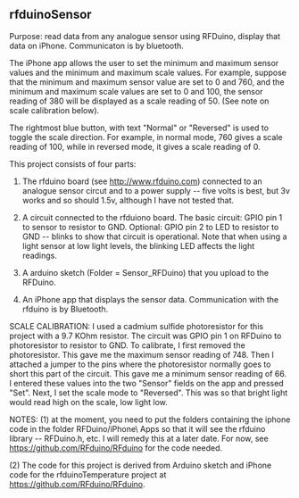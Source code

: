 
rfduinoSensor
-------------

Purpose: read data from any analogue sensor using
RFDuino, display that data on iPhone.  Communicaton
is by bluetooth.  

The iPhone app allows the user to set the minimum 
and maximum sensor values and the minimum and maximum
scale values.  For example, suppose that the minimum and
maximum sensor value are set to 0 and 760, and the 
minimum and maximum scale values are set to 0 and 100,
the sensor reading of 380 will be displayed as a
scale reading of 50.  (See note on scale calibration
below).

The rightmost blue button, with text "Normal"
or "Reversed" is used to toggle the scale direction.
For example, in normal mode, 760 gives a scale
reading of 100, while in reversed mode, it gives
a scale reading of 0. 

This project consists of four parts:

1.  The rfduino board (see http://www.rfduino.com)
connected to an analogue sensor circut and to a power
supply -- five volts is best, but 3v works and so 
should 1.5v, although I have not tested that.

2. A circuit connected to the rfduiono board.
The basic circuit: GPIO pin 1 to sensor to resistor to GND.
Optional: GPIO pin 2 to LED to resistor to GND -- blinks
to show that circuit is operational.  Note that when
using a light sensor at low light levels, the blinking LED
affects the light readings.

3. A arduino sketch (Folder = Sensor_RFDuino) that you upload
to the RFDuino.

4. An iPhone app that displays the sensor data.  Communication
with the rfduino is by Bluetooth.

SCALE CALIBRATION: I used a cadmium sulfide photoresistor for this
project with a 9.7 KOhm resistor.  The circuit was GPIO pin 1 on
RFDuino to photoresistor to resistor to GND.  To calibrate, I first
removed the photoresistor.  This gave me the maximum sensor reading of
748.  Then I attached a jumper to the pins where the photoresistor
normally goes to short this part of the circuit.  This gave me a
minimum sensor reading of 66.  I entered these values into the two
"Sensor" fields on the app and pressed "Set".  Next, I set the scale
mode to "Reversed".  This was so that bright light would read high on
the scale, low light low.

NOTES: (1) at the moment, you need to put the folders containing the 
iphone code in the folder RFDuino/iPhone\ Apps so that it will
see the rfduino library -- RFDuino.h, etc.  I will remedy this
at a later date.  For now, see https://github.com/RFduino/RFduino
for the code needed.

(2) The code for this project is derived from Arduino sketch
and iPhone code for the rfduinoTemperature project at
https://github.com/RFduino/RFduino.